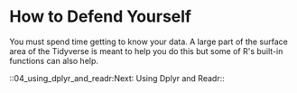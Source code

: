 # How to Defend Yourself

You must spend time getting to know your data. A large part of the
surface area of the Tidyverse is meant to help you do this but some of
R's built-in functions can also help.


::04_using_dplyr_and_readr:Next∶ Using Dplyr and Readr::
